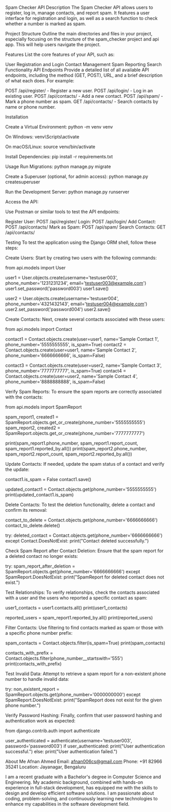 Spam Checker API
Description
The Spam Checker API allows users to register, log in, manage contacts, and report spam. It features a user interface for registration and login, as well as a search function to check whether a number is marked as spam.

Project Structure
Outline the main directories and files in your project, especially focusing on the structure of the spam_checker project and api app. This will help users navigate the project.

Features
List the core features of your API, such as:

User Registration and Login
Contact Management
Spam Reporting
Search Functionality
API Endpoints
Provide a detailed list of all available API endpoints, including the method (GET, POST), URL, and a brief description of what each does. For example:

POST /api/register/ - Register a new user.
POST /api/login/ - Log in an existing user.
POST /api/contacts/ - Add a new contact.
POST /api/spam/ - Mark a phone number as spam.
GET /api/contacts/ - Search contacts by name or phone number.

Installation

Create a Virtual Environment:
python -m venv venv

On Windows:
venv\Scripts\activate

On macOS/Linux:
source venv/bin/activate

Install Dependencies:
pip install -r requirements.txt


Usage
Run Migrations:
python manage.py migrate

Create a Superuser (optional, for admin access):
python manage.py createsuperuser

Run the Development Server:
python manage.py runserver


Access the API:

Use Postman or similar tools to test the API endpoints:

Register User: POST /api/register/
Login: POST /api/login/
Add Contact: POST /api/contacts/
Mark as Spam: POST /api/spam/
Search Contacts: GET /api/contacts/



Testing
To test the application using the Django ORM shell, follow these steps:

Create Users: Start by creating two users with the following commands:

from api.models import User

user1 = User.objects.create(username='testuser003', phone_number='1231231234', email='testuser003@example.com')
user1.set_password('password003')
user1.save()

user2 = User.objects.create(username='testuser004', phone_number='4321432143', email='testuser004@example.com')
user2.set_password('password004')
user2.save()


Create Contacts: Next, create several contacts associated with these users:

from api.models import Contact

contact1 = Contact.objects.create(user=user1, name='Sample Contact 1', phone_number='5555555555', is_spam=True)
contact2 = Contact.objects.create(user=user1, name='Sample Contact 2', phone_number='6666666666', is_spam=False)

contact3 = Contact.objects.create(user=user2, name='Sample Contact 3', phone_number='7777777777', is_spam=True)
contact4 = Contact.objects.create(user=user2, name='Sample Contact 4', phone_number='8888888888', is_spam=False)


Verify Spam Reports: To ensure the spam reports are correctly associated with the contacts:

from api.models import SpamReport

spam_report1, created1 = SpamReport.objects.get_or_create(phone_number='5555555555')
spam_report2, created2 = SpamReport.objects.get_or_create(phone_number='7777777777')

print(spam_report1.phone_number, spam_report1.report_count, spam_report1.reported_by.all())
print(spam_report2.phone_number, spam_report2.report_count, spam_report2.reported_by.all())


Update Contacts: If needed, update the spam status of a contact and verify the update:

contact1.is_spam = False
contact1.save()

updated_contact1 = Contact.objects.get(phone_number='5555555555')
print(updated_contact1.is_spam)


Delete Contacts: To test the deletion functionality, delete a contact and confirm its removal:

contact_to_delete = Contact.objects.get(phone_number='6666666666')
contact_to_delete.delete()

try:
    deleted_contact = Contact.objects.get(phone_number='6666666666')
except Contact.DoesNotExist:
    print("Contact deleted successfully.")


Check Spam Report after Contact Deletion: Ensure that the spam report for a deleted contact no longer exists:

try:
    spam_report_after_deletion = SpamReport.objects.get(phone_number='6666666666')
except SpamReport.DoesNotExist:
    print("SpamReport for deleted contact does not exist.")


Test Relationships: To verify relationships, check the contacts associated with a user and the users who reported a specific contact as spam:


user1_contacts = user1.contacts.all()
print(user1_contacts)

reported_users = spam_report1.reported_by.all()
print(reported_users)


Filter Contacts: Use filtering to find contacts marked as spam or those with a specific phone number prefix:

spam_contacts = Contact.objects.filter(is_spam=True)
print(spam_contacts)

contacts_with_prefix = Contact.objects.filter(phone_number__startswith='555')
print(contacts_with_prefix)


Test Invalid Data: Attempt to retrieve a spam report for a non-existent phone number to handle invalid data:

try:
    non_existent_report = SpamReport.objects.get(phone_number='0000000000')
except SpamReport.DoesNotExist:
    print("SpamReport does not exist for the given phone number.")


Verify Password Hashing: Finally, confirm that user password hashing and authentication work as expected:

from django.contrib.auth import authenticate

user_authenticated = authenticate(username='testuser003', password='password003')
if user_authenticated:
    print("User authentication successful.")
else:
    print("User authentication failed.")


About Me
Afnan Ahmed
Email: afnan006cs@gmail.com
Phone: +91 82966 35241
Location: Jayanagar, Bengaluru

I am a recent graduate with a Bachelor's degree in Computer Science and Engineering. My academic background, combined with hands-on experience in full-stack development, has equipped me with the skills to design and develop efficient software solutions. I am passionate about coding, problem-solving, and continuously learning new technologies to enhance my capabilities in the software development field.
